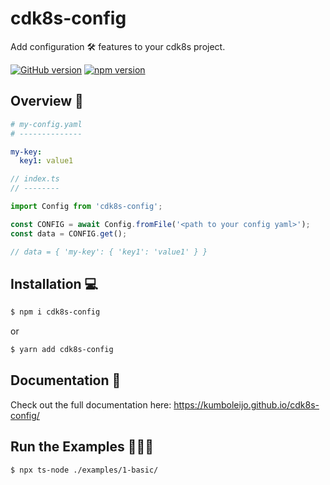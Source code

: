 # cdk8s-config

Add configuration 🛠 features to your cdk8s project.

[![GitHub version](https://badge.fury.io/gh/kumboleijo%2Fcdk8s-config.svg)](https://badge.fury.io/gh/kumboleijo%2Fcdk8s-config)
[![npm version](https://badge.fury.io/js/cdk8s-config.svg)](https://badge.fury.io/js/cdk8s-config)

## Overview 👀

```yaml
# my-config.yaml
# --------------

my-key:
  key1: value1
```

```ts
// index.ts
// --------

import Config from 'cdk8s-config';

const CONFIG = await Config.fromFile('<path to your config yaml>');
const data = CONFIG.get();

// data = { 'my-key': { 'key1': 'value1' } }
```

## Installation 💻

```sh
$ npm i cdk8s-config
```

or

```sh
$ yarn add cdk8s-config
```

## Documentation 📖
 
Check out the full documentation here: https://kumboleijo.github.io/cdk8s-config/

## Run the Examples 🏃🏽‍♀️

```sh
$ npx ts-node ./examples/1-basic/
```
